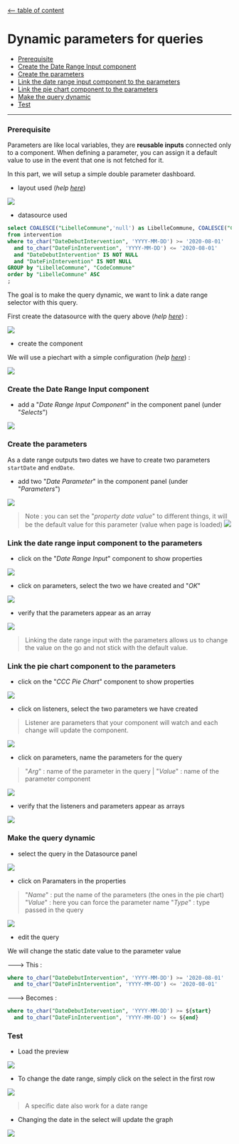 
[<-- table of content](Advanced%20functionalities.md)

# Dynamic parameters for queries

* [Prerequisite](#prerequisite)
* [Create the Date Range Input component](#create-the-date-range-input-component)
* [Create the parameters](#create-the-parameters)
* [Link the date range input component to the parameters](#link-the-date-range-input-component-to-the-parameters)
* [Link the pie chart component to the parameters](#link-the-pie-chart-component-to-the-parameters)
* [Make the query dynamic](#make-the-query-dynamic)
* [Test](#test)

--- 

### Prerequisite

Parameters are like local variables, they are **reusable inputs** connected only to a component.
When defining a parameter, you can assign it a default value to use in the event that one is not fetched for it.

In this part, we will setup a simple double parameter dashboard.

* layout used (*help [here](Create%20a%20new%20dashboard.md#how-to-customise-the-dashboard-layout)*)

![](https://i.imgur.com/CzD7f51.png)

* datasource used
```sql
select COALESCE("LibelleCommune",'null') as LibelleCommune, COALESCE("CodeCommune", 'null') as CodeCommune, count("CodeCommune")
from intervention
where to_char("DateDebutIntervention", 'YYYY-MM-DD') >= '2020-08-01'
  and to_char("DateFinIntervention", 'YYYY-MM-DD') <= '2020-08-01'
  and "DateDebutIntervention" IS NOT NULL
  and "DateFinIntervention" IS NOT NULL
GROUP by "LibelleCommune", "CodeCommune"
order by "LibelleCommune" ASC
;
```

The goal is to make the query dynamic, we want to link a date range selector with this query.

First create the datasource with the query above (*help [here](Create%20a%20datasource.md)*) :

![](https://i.imgur.com/9UHeLOd.png)

* create the component

We will use a piechart with a simple configuration (*help [here](Add%20components.md)*) :

![](https://i.imgur.com/gc7UVG1.png)

### Create the Date Range Input component

* add a "*Date Range Input Component*" in the component panel (under "*Selects*")

![](https://i.imgur.com/wLgVLZ3.png)

### Create the parameters

As a date range outputs two dates we have to create two parameters `startDate` and `endDate`.

* add two "*Date Parameter*" in the component panel (under "*Parameters*")

![](https://i.imgur.com/DLngEYd.png)

> Note : you can set the "*property date value*" to different things, it will be the default value for this parameter (value when page is loaded)
> ![](https://i.imgur.com/v3fiSav.png)

### Link the date range input component to the parameters

* click on the "*Date Range Input*" component to show properties 

![](https://i.imgur.com/e6QyUko.png)

* click on parameters, select the two we have created and "*OK*"

![](https://i.imgur.com/KUFpBap.png)

* verify that the parameters appear as an array

![](https://i.imgur.com/Z4SH59a.png)

> Linking the date range input with the parameters allows us to change the value on the go and not stick with the default value.

### Link the pie chart component to the parameters

* click on the "*CCC Pie Chart*" component to show properties 

![](https://i.imgur.com/Wo9AjJo.png)

* click on listeners, select the two parameters we have created
> Listener are parameters that your component will watch and each change will update the component.

![](https://i.imgur.com/PFhvdEt.png)

* click on parameters, name the parameters for the query
> "*Arg*" : name of the parameter in the query | "*Value*" : name of the parameter component

![](https://i.imgur.com/m6mUcUv.png)

* verify that the listeners and parameters appear as arrays

![](https://i.imgur.com/eYEA2DR.png)

### Make the query dynamic

* select the query in the Datasource panel

![](https://i.imgur.com/ysrAcEN.png)

* click on Paramaters in the properties
> "*Name*" : put the name of the parameters (the ones in the pie chart)
> "*Value*" : here you can force the parameter name
> "*Type*" : type passed in the query

![](https://i.imgur.com/YCeKz8I.png)

* edit the query

We will change the static date value to the parameter value

---> This :
```sql
where to_char("DateDebutIntervention", 'YYYY-MM-DD') >= '2020-08-01'
  and to_char("DateFinIntervention", 'YYYY-MM-DD') <= '2020-08-01'
```
---> Becomes :
```sql
where to_char("DateDebutIntervention", 'YYYY-MM-DD') >= ${start}
  and to_char("DateFinIntervention", 'YYYY-MM-DD') <= ${end}
```

### Test
* Load the preview

![](https://i.imgur.com/WV2YRnb.png)

* To change the date range, simply click on the select in the first row

![](https://i.imgur.com/kJhTb9s.png)

> A specific date also work for a date range

* Changing the date in the select will update the graph

![](https://i.imgur.com/SZyfMpv.png)

